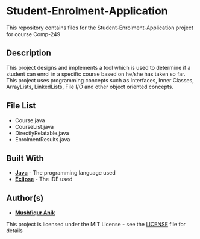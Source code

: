 # Student-Enrolment-Application
This repository contains files for the Student-Enrolment-Application project for course Comp-249

## Description 
This project designs and implements a tool which is used to determine if a student can enrol in a specific course based on 
he/she has taken so far. This project uses programming concepts such as Interfaces, Inner Classes, ArrayLists, LinkedLists, 
File I/O and other object oriented concepts.

## File List
* Course.java
* CourseList.java
* DirectlyRelatable.java
* EnrolmentResults.java


## Built With 
* [**Java**](https://en.wikipedia.org/wiki/Java_(programming_language)) - The programming language used
* [**Eclipse**](https://en.wikipedia.org/wiki/Eclipse_(software)) - The IDE used 

## Author(s)

* [**Mushfiqur Anik**](https://github.com/mushfiqur-anik)

This project is licensed under the MIT License - see the [LICENSE](LICENSE) file for details
